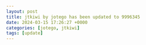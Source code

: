 ```yaml
---
layout: post
title: jtkiwi by jotego has been updated to 9996345
date: 2024-03-15 17:26:27 +0000
categories: [jotego, jtkiwi]
tags: [update]
---
```


